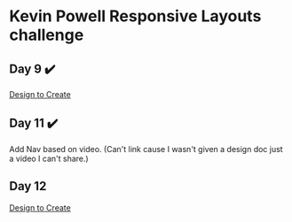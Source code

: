 # Kevin Powell Responsive Layouts challenge
## Day 9  ✔️
[Design to Create](https://courses.kevinpowell.co/rails/active_storage/blobs/redirect/eyJfcmFpbHMiOnsibWVzc2FnZSI6IkJBaHBBeGxDRkE9PSIsImV4cCI6bnVsbCwicHVyIjoiYmxvYl9pZCJ9fQ==--c97f02cbf7e4b173d561347cb58724c970fc7ee5/02-05-challenge.pdf?disposition=attachment)

## Day 11  ✔️

Add Nav based on video. (Can't link cause I wasn't given a design doc just a video I can't share.)

## Day 12

[Design to Create](https://courses.kevinpowell.co/rails/active_storage/blobs/redirect/eyJfcmFpbHMiOnsibWVzc2FnZSI6IkJBaHBBNlpLRkE9PSIsImV4cCI6bnVsbCwicHVyIjoiYmxvYl9pZCJ9fQ==--37ca56248e45017444fc539810beb8f126b6bcc3/flexbox-challenge-4.zip?disposition=attachment)